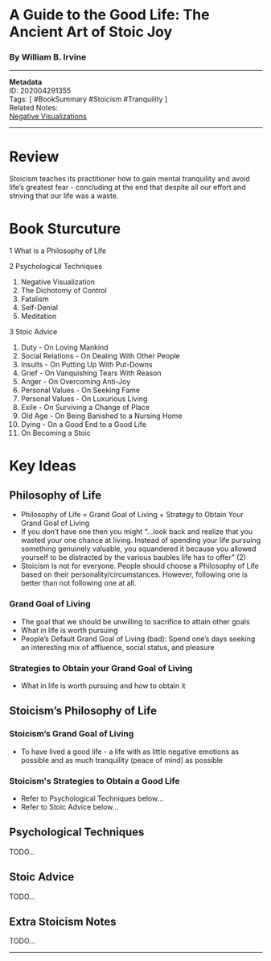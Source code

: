 # A Guide to the Good Life: The Ancient Art of Stoic Joy
### By William B. Irvine
---
**Metadata**  
ID: 202004291355  
Tags: [ #BookSummary #Stoicism #Tranquility ]  
Related Notes:  
[Negative Visualizations](NegativeVisualizations-042920201359.md)  

---
 
# Review
Stoicism teaches its practitioner how to gain mental tranquility and avoid life’s greatest fear - concluding at the end that despite all our effort and striving that our life was a waste.

# Book Sturcuture
1 What is a Philosophy of Life  

2 Psychological Techniques  
1. Negative Visualization
2. The Dichotomy of Control
3. Fatalism
4. Self-Denial
5. Meditation  

3 Stoic Advice  
1. Duty - On Loving Mankind
2. Social Relations - On Dealing With Other People
3. Insults - On Putting Up With Put-Downs
4. Grief - On Vanquishing Tears With Reason
5. Anger - On Overcoming Anti-Joy
6. Personal Values - On Seeking Fame
7. Personal Values - On Luxurious Living
8. Exile - On Surviving a Change of Place
9. Old Age - On Being Banished to a Nursing Home
10. Dying - On a Good End to a Good Life
11. On Becoming a Stoic

# Key Ideas

## Philosophy of Life
* Philosophy of Life = Grand Goal of Living + Strategy to Obtain Your Grand Goal of Living
* If you don’t have one then you might “...look back and realize that you wasted your one chance at living. Instead of spending your life pursuing something genuinely valuable, you squandered it because you allowed yourself to be distracted by the various baubles life has to offer” (2)
* Stoicism is not for everyone. People should choose a Philosophy of Life based on their personality/circumstances. However, following one is better than not following one at all. 

### Grand Goal of Living
* The goal that we should be unwilling to sacrifice to attain other goals
* What in life is worth pursuing
* People’s Default Grand Goal of Living (bad): Spend one’s days seeking an interesting mix of affluence, social status, and pleasure

### Strategies to Obtain your Grand Goal of Living
* What in life is worth pursuing and how to obtain it

## Stoicism’s Philosophy of Life

### Stoicism’s Grand Goal of Living
* To have lived a good life - a life with as little negative emotions as possible and as much tranquility (peace of mind) as possible

### Stoicism's Strategies to Obtain a Good Life
* Refer to Psychological Techniques below...
* Refer to Stoic Advice below...

## Psychological Techniques

TODO...

## Stoic Advice

TODO...

## Extra Stoicism Notes


TODO...



--- 

[AGuideToTheGoodLife]: . "William B. Irvine *A Guide to the Good Life: The Ancient Art of Stoic Joy*)"  
